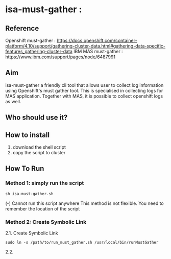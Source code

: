 # isa-must-gather : 
## Reference 
Openshift must-gather : https://docs.openshift.com/container-platform/4.10/support/gathering-cluster-data.html#gathering-data-specific-features_gathering-cluster-data
IBM MAS must-gather : https://www.ibm.com/support/pages/node/6487991

## Aim
isa-must-gather a friendly cli tool that allows user to collect log information using Openshift's must gather tool.
This is specialised in collecting logs for MAS application. Together with MAS, it is possible to collect openshift logs as well.

## Who should use it?

## How to install
1. download the shell script
2. copy the script to cluster


## How To Run
### Method 1: simply run the script
```
sh isa-must-gather.sh
```
(-) Cannot run this script anywhere
This method is not flexible. You need to remember the location of the script

### Method 2: Create Symbolic Link
2.1. Create Symbolic Link
````
sudo ln -s /path/to/run_must_gather.sh /usr/local/bin/runMustGather
````
2.2. 
```

```

